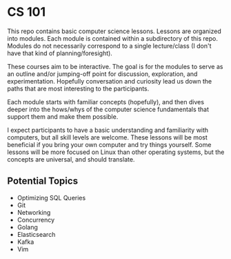# CS 101

This repo contains basic computer science lessons. Lessons are organized into
modules. Each module is contained within a subdirectory of this repo. Modules
do not necessarily correspond to a single lecture/class (I don't have that kind
of planning/foresight).

These courses aim to be interactive. The goal is for the modules to serve as an
outline and/or jumping-off point for discussion, exploration, and
experimentation. Hopefully conversation and curiosity lead us down the paths
that are most interesting to the participants.

Each module starts with familiar concepts (hopefully), and then dives deeper
into the hows/whys of the computer science fundamentals that support them and
make them possible.

I expect participants to have a basic understanding and familiarity with
computers, but all skill levels are welcome. These lessons will be most
beneficial if you bring your own computer and try things yourself. Some
lessons will be more focused on Linux than other operating systems, but the
concepts are universal, and should translate.

## Potential Topics

* Optimizing SQL Queries
* Git
* Networking
* Concurrency
* Golang
* Elasticsearch
* Kafka
* Vim
